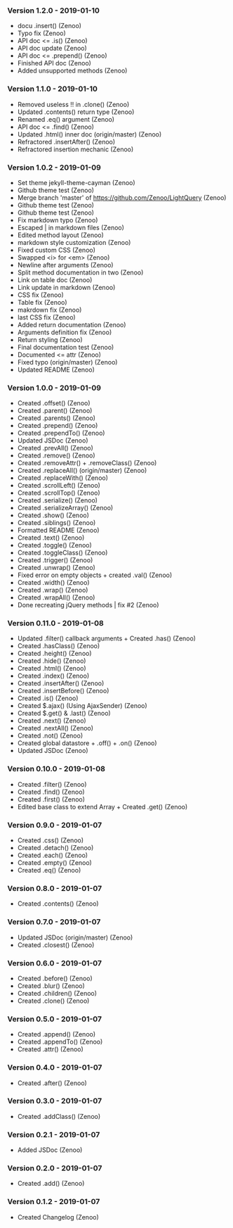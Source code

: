 ### Version 1.2.0 - 2019-01-10
- docu .insert() (Zenoo)
- Typo fix (Zenoo)
- API doc <= .is() (Zenoo)
- API doc update (Zenoo)
- API doc <= .prepend() (Zenoo)
- Finished API doc (Zenoo)
- Added unsupported methods (Zenoo)

### Version 1.1.0 - 2019-01-10
- Removed useless !! in .clone() (Zenoo)
- Updated .contents() return type (Zenoo)
- Renamed .eq() argument (Zenoo)
- API doc <= .find() (Zenoo)
- Updated .html() inner doc (origin/master) (Zenoo)
- Refractored .insertAfter() (Zenoo)
- Refractored insertion mechanic (Zenoo)

### Version 1.0.2 - 2019-01-09
- Set theme jekyll-theme-cayman (Zenoo)
- Github theme test (Zenoo)
- Merge branch 'master' of https://github.com/Zenoo/LightQuery (Zenoo)
- Github theme test (Zenoo)
- Github theme test (Zenoo)
- Fix markdown typo (Zenoo)
- Escaped | in markdown files (Zenoo)
- Edited method layout (Zenoo)
- markdown style customization (Zenoo)
- Fixed custom CSS (Zenoo)
- Swapped &lt;i&gt; for &lt;em&gt; (Zenoo)
- Newline after arguments (Zenoo)
- Split method documentation in two (Zenoo)
- Link on table doc (Zenoo)
- Link update in markdown (Zenoo)
- CSS fix (Zenoo)
- Table fix (Zenoo)
- makrdown fix (Zenoo)
- last CSS fix (Zenoo)
- Added return documentation (Zenoo)
- Arguments definition fix (Zenoo)
- Return styling (Zenoo)
- Final documentation test (Zenoo)
- Documented <= attr (Zenoo)
- Fixed typo (origin/master) (Zenoo)
- Updated README (Zenoo)

### Version 1.0.0 - 2019-01-09
- Created .offset() (Zenoo)
- Created .parent() (Zenoo)
- Created .parents() (Zenoo)
- Created .prepend() (Zenoo)
- Created .prependTo() (Zenoo)
- Updated JSDoc (Zenoo)
- Created .prevAll() (Zenoo)
- Created .remove() (Zenoo)
- Created .removeAttr() + .removeClass() (Zenoo)
- Created .replaceAll() (origin/master) (Zenoo)
- Created .replaceWith() (Zenoo)
- Created .scrollLeft() (Zenoo)
- Created .scrollTop() (Zenoo)
- Created .serialize() (Zenoo)
- Created .serializeArray() (Zenoo)
- Created .show() (Zenoo)
- Created .siblings() (Zenoo)
- Formatted README (Zenoo)
- Created .text() (Zenoo)
- Created .toggle() (Zenoo)
- Created .toggleClass() (Zenoo)
- Created .trigger() (Zenoo)
- Created .unwrap() (Zenoo)
- Fixed error on empty objects + created .val() (Zenoo)
- Created .width() (Zenoo)
- Created .wrap() (Zenoo)
- Created .wrapAll() (Zenoo)
- Done recreating jQuery methods | fix #2 (Zenoo)

### Version 0.11.0 - 2019-01-08
- Updated .filter() callback arguments + Created .has() (Zenoo)
- Created .hasClass() (Zenoo)
- Created .height() (Zenoo)
- Created .hide() (Zenoo)
- Created .html() (Zenoo)
- Created .index() (Zenoo)
- Created .insertAfter() (Zenoo)
- Created .insertBefore() (Zenoo)
- Created .is() (Zenoo)
- Created $.ajax() (Using AjaxSender) (Zenoo)
- Created $.get() & .last() (Zenoo)
- Created .next() (Zenoo)
- Created .nextAll() (Zenoo)
- Created .not() (Zenoo)
- Created global datastore + .off() + .on() (Zenoo)
- Updated JSDoc (Zenoo)

### Version 0.10.0 - 2019-01-08
- Created .filter() (Zenoo)
- Created .find() (Zenoo)
- Created .first() (Zenoo)
- Edited base class to extend Array + Created .get() (Zenoo)

### Version 0.9.0 - 2019-01-07
- Created .css() (Zenoo)
- Created .detach() (Zenoo)
- Created .each() (Zenoo)
- Created .empty() (Zenoo)
- Created .eq() (Zenoo)

### Version 0.8.0 - 2019-01-07
- Created .contents() (Zenoo)

### Version 0.7.0 - 2019-01-07
- Updated JSDoc (origin/master) (Zenoo)
- Created .closest() (Zenoo)

### Version 0.6.0 - 2019-01-07
- Created .before() (Zenoo)
- Created .blur() (Zenoo)
- Created .children() (Zenoo)
- Created .clone() (Zenoo)

### Version 0.5.0 - 2019-01-07
- Created .append() (Zenoo)
- Created .appendTo() (Zenoo)
- Created .attr() (Zenoo)

### Version 0.4.0 - 2019-01-07
- Created .after() (Zenoo)

### Version 0.3.0 - 2019-01-07
- Created .addClass() (Zenoo)

### Version 0.2.1 - 2019-01-07
- Added JSDoc (Zenoo)

### Version 0.2.0 - 2019-01-07
- Created .add() (Zenoo)

### Version 0.1.2 - 2019-01-07
- Created Changelog (Zenoo)


